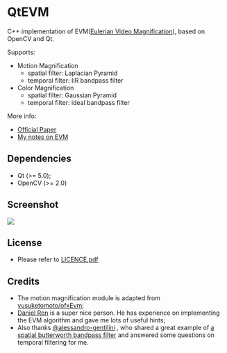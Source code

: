 QtEVM
=====

C++ implementation of EVM([Eulerian Video Magnification](http://people.csail.mit.edu/mrub/vidmag/)), based on OpenCV and Qt.

Supports:

* Motion Magnification
    - spatial filter: Laplacian Pyramid
	- temporal filter: IIR bandpass filter
* Color Magnification
    - spatial filter: Gaussian Pyramid
	- temporal filter: ideal bandpass filter

More info: 

* [Official Paper](http://people.csail.mit.edu/mrub/vidmag/)
* [My notes on EVM](http://hahack.com/codes/eulerian-video-magnification/)

## Dependencies ##

* Qt (>= 5.0);
* OpenCV (>= 2.0)

## Screenshot ##

![]( ㄒ)

## License ##

* Please refer to [LICENCE.pdf](https://raw.githubusercontent.com/wzpan/QtEVM/master/LICENSE.pdf)

## Credits ##

* The motion magnification module is adapted from [yusuketomoto/ofxEvm](https://github.com/yusuketomoto/ofxEvm);
* [Daniel Ron](http://web.mit.edu/dron/www/portfolio/) is a super nice person. He has experience on implementing the EVM algorithm and gave me lots of useful hints;
* Also thanks [@alessandro-gentilini](https://github.com/alessandro-gentilini) , who shared a great example of [a spatial butterworth bandpass filter](https://github.com/alessandro-gentilini/opencv_exercises-butterworth) and answered some questions on temporal filtering for me.
